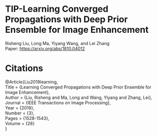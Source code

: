 # TIP-Learning Converged Propagations with Deep Prior Ensemble for Image Enhancement
Risheng Liu, Long Ma, Yiyang Wang, and Lei Zhang  
Paper: https://arxiv.org/abs/1810.04012

# Citations
@Article{Liu2019learning,  
	Title                    = {Learning Converged Propagations with Deep Prior Ensemble for Image Enhancement},  
	Author                   = {Liu, Risheng and Ma, Long and Wang, Yiyang and Zhang, Lei},  
	Journal                  = {IEEE Transactions on Image Processing},  
	Year                     = {2019},  
	Number                   = {3},  
	Pages                    = {1528-1543},  
	Volume                   = {28}  
}
